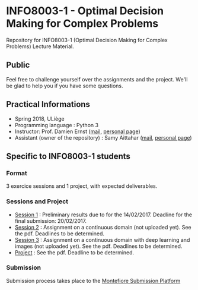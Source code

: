 # INFO8003-1 - Optimal Decision Making for Complex Problems
Repository for INFO8003-1 (Optimal Decision Making for Complex Problems) Lecture Material.



## Public

Feel free to challenge yourself over the assignments and the project. We'll be glad to help you if you have some questions.

## Practical Informations           

- Spring 2018, ULiège
- Programming language : Python 3
- Instructor: Prof. Damien Ernst ([mail](mailto:dernst@ulg.ac.be), [personal page](http://www.montefiore.ulg.ac.be/~ernst/))
- Assistant (owner of the repository) : Samy Aittahar ([mail](mailto:saittahar@uliege.be), [personal page](http://www.montefiore.ulg.ac.be/~saittahar/))


## Specific to INFO8003-1 students

### Format

3 exercice sessions and 1 project, with expected deliverables.

### Sessions and Project


- [Session 1](https://github.com/epochstamp/INFO8003-1/tree/master/discrete_domain) : Preliminary results due to for the 14/02/2017.  Deadline for the final submission: 20/02/2017.
- [Session 2](https://github.com/epochstamp/INFO8003-1/tree/master/continuous_domain) : Assignment on a continuous domain (not uploaded yet). See the pdf. Deadlines to be determined.
- [Session 3](https://github.com/epochstamp/INFO8003-1/tree/master/continuous_deeplearning_domain) : Assignment on a continuous domain with deep learning and images (not uploaded yet). See the pdf. Deadlines to be determined.
- [Project](https://github.com/epochstamp/INFO8003-1/tree/master/project) : See the pdf. Deadline to be determined.

### Submission


Submission process takes place to the [Montefiore Submission Platform](https://submit.montefiore.ulg.ac.be/teacher/viewprojects/INFO8003-1)

